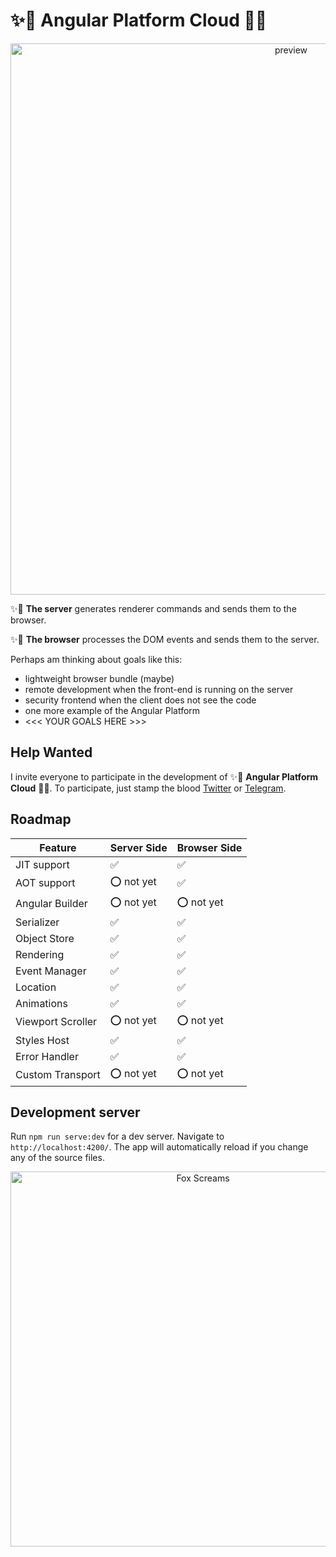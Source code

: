 # ✨🦊 Angular Platform Cloud 🦄✨

<p align="center">
  <img src="assets/angular-platform-cloud.gif" width="882px" alt="preview">
</p>

✨🦊 **The server** generates renderer commands and sends them to the browser.

✨🦄 **The browser** processes the DOM events and sends them to the server.

Perhaps am thinking about goals like this:
- lightweight browser bundle (maybe) 
- remote development when the front-end is running on the server
- security frontend when the client does not see the code
- one more example of the Angular Platform
- <<< YOUR GOALS HERE >>>


## Help Wanted

I invite everyone to participate in the development of ✨🦊 **Angular Platform Cloud** 🦄✨. To participate, just stamp the blood [Twitter](https://twitter.com/thekiba_io) or [Telegram](https://t.me/thekiba).


## Roadmap

 | Feature                | Server Side        | Browser Side             | 
 | ---------------------- | ------------------ | ------------------------ |
 | JIT support            |  ✅                | ✅                       |
 | AOT support            |  ⭕ not yet        | ✅                       |
 | Angular Builder        |  ⭕ not yet        | ⭕ not yet               |
 | Serializer             |  ✅                | ✅                       |
 | Object Store           |  ✅                | ✅                       |
 | Rendering              |  ✅                | ✅                       |
 | Event Manager          |  ✅                | ✅                       |
 | Location               |  ✅                | ✅                       |
 | Animations             |  ✅                | ✅                       |
 | Viewport Scroller      |  ⭕ not yet        | ⭕ not yet               |
 | Styles Host            |  ✅                | ✅                       |
 | Error Handler          |  ✅                | ✅                       |
 | Custom Transport       |  ⭕ not yet        | ⭕ not yet               |
 
 
## Development server

Run `npm run serve:dev` for a dev server. Navigate to `http://localhost:4200/`. The app will automatically reload if you change any of the source files.

<p align="center">
  <img src="assets/fox-screams.jpeg" width="600px" alt="Fox Screams">
</p>

